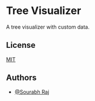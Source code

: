 # Tree Visualizer

A tree visualizer with custom data.

## License

[MIT](https://choosealicense.com/licenses/mit/)

## Authors

- [@Sourabh Raj](https://www.github.com/Sour-abh-Raj)
